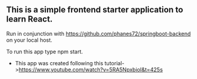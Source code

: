<h2>This is a simple frontend starter application to learn React.</h2>  

Run in conjunction with <a>https://github.com/phanes72/springboot-backend</a> on your local host.

To run this app type npm start.

* This app was created following this tutorial-><a>https://www.youtube.com/watch?v=5RA5NpxbioI&t=425s</a>
